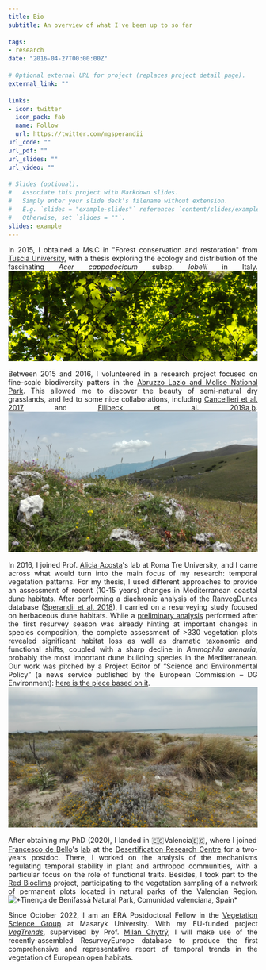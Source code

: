 ```yaml
---
title: Bio
subtitle: An overview of what I've been up to so far

tags:
- research
date: "2016-04-27T00:00:00Z"

# Optional external URL for project (replaces project detail page).
external_link: ""

links:
- icon: twitter
  icon_pack: fab
  name: Follow
  url: https://twitter.com/mgsperandii
url_code: ""
url_pdf: ""
url_slides: ""
url_video: ""

# Slides (optional).
#   Associate this project with Markdown slides.
#   Simply enter your slide deck's filename without extension.
#   E.g. `slides = "example-slides"` references `content/slides/example-slides.md`.
#   Otherwise, set `slides = ""`.
slides: example
---
```

<div style="text-align: justify">

In 2015, I obtained a Ms.C in "Forest conservation and restoration" from [Tuscia University](http://www.unitus.it/en/dipartimento/dafne), with a thesis exploring the ecology and distribution of the fascinating *Acer cappadocicum* subsp. *lobelii* in Italy.
![](acerlob_canopy.png "Canopy dominated by *Acer cappadocicum* subsp. *lobelli*, [Abetina di Rosello](http://www.abetinadirosello.it), Abruzzo, Italy")


Between 2015 and 2016, I volunteered in a research project focused on fine-scale biodiversity patters in the [Abruzzo Lazio and Molise National Park](http://www.parcoabruzzo.it/Eindex.php). This allowed me to discover the beauty of semi-natural dry grasslands, and led to some nice collaborations, including [Cancellieri et al. 2017](https://doi.org/10.1080/11263504.2017.1311963) and [Filibeck et al. 2019a](https://doi.org/10.1007/s10531-019-01788-7),[b](https://doi.org/10.1080/11263504.2019.165178).
![](drygrass2.jpg "*Dry grassland, Fucino basin, Abruzzo, Italy*")

In 2016, I joined Prof. [Alicia Acosta](https://scholar.google.cz/citations?hl=en&user=mquEQS0AAAAJ)'s lab at Roma Tre University, and I came across what would turn into the main focus of my research: temporal vegetation patterns. For my thesis, I used different approaches to provide an assessment of recent (10-15 years) changes in Mediterranean coastal dune habitats. After performing a diachronic analysis of the [RanvegDunes](http://doi.org/10.1127/phyto/2017/0198) database ([Sperandii et al. 2018](https://doi.org/10.1007/s10531-017-1454-1)), I carried on a resurveying study focused on herbaceous dune habitats. While a [preliminary analysis](https://doi.org/10.1016/j.ecolind.2018.09.039) performed after the first resurvey season was already hinting at important changes in species composition, the complete assessment of >330 vegetation plots revealed significant habitat loss as well as dramatic taxonomic and functional shifts, coupled with a sharp decline in *Ammophila arenaria*, probably the most important dune building species in the Mediterranean. Our work was pitched by a Project Editor of “Science and Environmental Policy” (a news service published by the European Commission – DG Environment): [here is the piece based on it](SFEP_article.pdf).   
![](ammo1.jpg "*Shifting dunes, Saccione outlet, Molise, Italy*")

After obtaining my PhD (2020), I landed in 🇪🇸Valencia🇪🇸, where I joined [Francesco de Bello](https://scholar.google.com/citations?user=Mv_DzFgAAAAJ&hl=en)'s [lab](https://functionaldiversitylab.com) at the [Desertification Research Centre](https://www.uv.es/uvweb/desertification-research-centre/en/desertification-research-centre-1285894590702.html) for a two-years postdoc. There, I worked on the analysis of the mechanisms regulating temporal stability in plant and arthropod communities, with a particular focus on the role of functional traits. Besides, I took part to the [Red Bioclima](https://agroambient.gva.es/es/web/cief/xarxa-bioclima-seguiment-de-la-biodiversitat) project, participating to the vegetation sampling of a network of permanent plots located in natural parks of the Valencian Region.
![](Tinenca1.jpg "*Tinença de Benifassà Natural Park, Comunidad valenciana, Spain*")

Since October 2022, I am an ERA Postdoctoral Fellow in the [Vegetation Science Group](https://botzool.cz/vegsci/) at Masaryk University. With my EU-funded project [*VegTrends*](https://mgsperandii.netlify.app/vegtrends/), supervised by Prof. [Milan Chytrý](https://scholar.google.com/citations?hl=en&user=scnnn1UAAAAJ), I will make use of the recently-assembled ResurveyEurope database to produce the first comprehensive and representative report of temporal trends in the vegetation of European open habitats.
